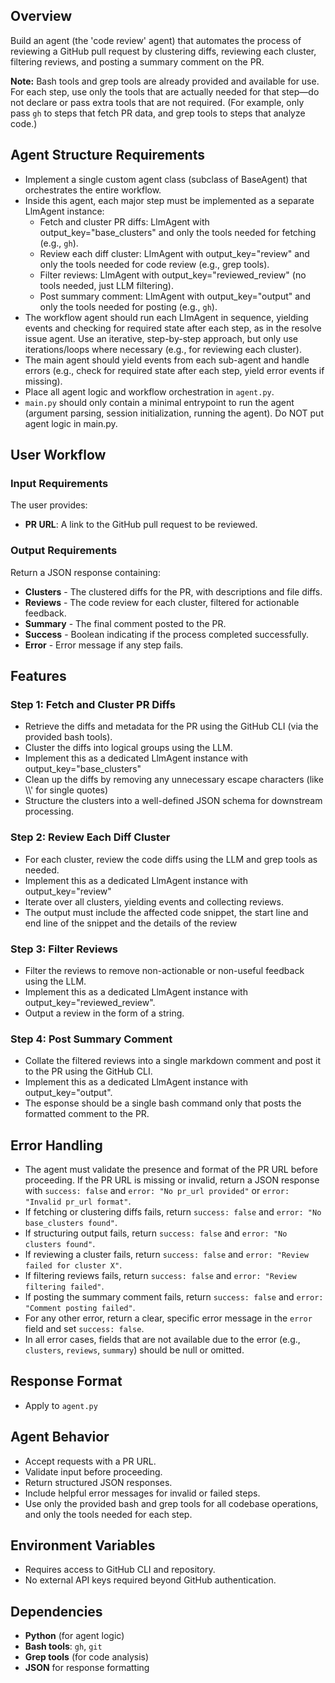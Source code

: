 ## Overview
Build an agent (the 'code review' agent) that automates the process of reviewing a GitHub pull request by clustering diffs, reviewing each cluster, filtering reviews, and posting a summary comment on the PR.

**Note:** Bash tools and grep tools are already provided and available for use. For each step, use only the tools that are actually needed for that step—do not declare or pass extra tools that are not required. (For example, only pass `gh` to steps that fetch PR data, and grep tools to steps that analyze code.)

## Agent Structure Requirements
- Implement a single custom agent class (subclass of BaseAgent) that orchestrates the entire workflow.
- Inside this agent, each major step must be implemented as a separate LlmAgent instance:
  - Fetch and cluster PR diffs: LlmAgent with output_key="base_clusters" and only the tools needed for fetching (e.g., `gh`).
  - Review each diff cluster: LlmAgent with output_key="review" and only the tools needed for code review (e.g., grep tools).
  - Filter reviews: LlmAgent with output_key="reviewed_review" (no tools needed, just LLM filtering).
  - Post summary comment: LlmAgent with output_key="output" and only the tools needed for posting (e.g., `gh`).
- The workflow agent should run each LlmAgent in sequence, yielding events and checking for required state after each step, as in the resolve issue agent. Use an iterative, step-by-step approach, but only use iterations/loops where necessary (e.g., for reviewing each cluster).
- The main agent should yield events from each sub-agent and handle errors (e.g., check for required state after each step, yield error events if missing).
- Place all agent logic and workflow orchestration in `agent.py`.
- `main.py` should only contain a minimal entrypoint to run the agent (argument parsing, session initialization, running the agent). Do NOT put agent logic in main.py.

## User Workflow

### Input Requirements
The user provides:
- **PR URL**: A link to the GitHub pull request to be reviewed.

### Output Requirements
Return a JSON response containing:
- **Clusters** - The clustered diffs for the PR, with descriptions and file diffs.
- **Reviews** - The code review for each cluster, filtered for actionable feedback.
- **Summary** - The final comment posted to the PR.
- **Success** - Boolean indicating if the process completed successfully.
- **Error** - Error message if any step fails.

## Features

### Step 1: Fetch and Cluster PR Diffs
- Retrieve the diffs and metadata for the PR using the GitHub CLI (via the provided bash tools).
- Cluster the diffs into logical groups using the LLM.
- Implement this as a dedicated LlmAgent instance with output_key="base_clusters" 
- Clean up the diffs by removing any unnecessary escape characters (like \\\\' for single quotes)
- Structure the clusters into a well-defined JSON schema for downstream processing.

### Step 2: Review Each Diff Cluster
- For each cluster, review the code diffs using the LLM and grep tools as needed.
- Implement this as a dedicated LlmAgent instance with output_key="review"
- Iterate over all clusters, yielding events and collecting reviews.
- The output must include the affected code snippet, the start line and end line of the snippet and the details of the review

### Step 3: Filter Reviews
- Filter the reviews to remove non-actionable or non-useful feedback using the LLM.
- Implement this as a dedicated LlmAgent instance with output_key="reviewed_review".
- Output a review in the form of a string.

### Step 4: Post Summary Comment
- Collate the filtered reviews into a single markdown comment and post it to the PR using the GitHub CLI.
- Implement this as a dedicated LlmAgent instance with output_key="output".
- The esponse should be a single bash command only that posts the formatted comment to the PR.

## Error Handling
- The agent must validate the presence and format of the PR URL before proceeding. If the PR URL is missing or invalid, return a JSON response with `success: false` and `error: "No pr_url provided"` or `error: "Invalid pr_url format"`.
- If fetching or clustering diffs fails, return `success: false` and `error: "No base_clusters found"`.
- If structuring output fails, return `success: false` and `error: "No clusters found"`.
- If reviewing a cluster fails, return `success: false` and `error: "Review failed for cluster X"`.
- If filtering reviews fails, return `success: false` and `error: "Review filtering failed"`.
- If posting the summary comment fails, return `success: false` and `error: "Comment posting failed"`.
- For any other error, return a clear, specific error message in the `error` field and set `success: false`.
- In all error cases, fields that are not available due to the error (e.g., `clusters`, `reviews`, `summary`) should be null or omitted.


## Response Format
- Apply to `agent.py`

## Agent Behavior
- Accept requests with a PR URL.
- Validate input before proceeding.
- Return structured JSON responses.
- Include helpful error messages for invalid or failed steps.
- Use only the provided bash and grep tools for all codebase operations, and only the tools needed for each step.

## Environment Variables
- Requires access to GitHub CLI and repository.
- No external API keys required beyond GitHub authentication.

## Dependencies
- **Python** (for agent logic)
- **Bash tools**: `gh`, `git`
- **Grep tools** (for code analysis)
- **JSON** for response formatting 